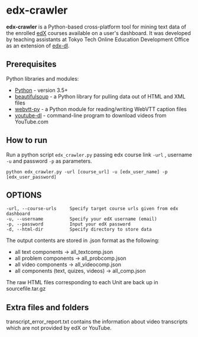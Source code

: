 # edx-crawler

**edx-crawler** is a Python-based cross-platform tool for mining text data of the enrolled [edX](www.edx.org) courses available on a user's dashboard. It was developed by teaching assistants at Tokyo Tech Online Education Development Office as an extension of [edx-dl](https://github.com/coursera-dl/edx-dl).

## Prerequisites
Python libraries and modules:

* [Python](https://www.python.org/downloads/) - version 3.5+
* [beautifulsoup](https://www.crummy.com/software/BeautifulSoup/bs4/doc/#installing-beautiful-soup) - a Python library for pulling data out of HTML and XML files
* [webvtt-py](https://pypi.python.org/pypi/webvtt-py) -  a Python module for reading/writing WebVTT caption files
* [youtube-dl](https://github.com/rg3/youtube-dl) - command-line program to download videos from YouTube.com

## How to run

Run a python script `edx_crawler.py` passing edx course link `-url` , username `-u` and password `-p` as parameters.

	python edx_crawler.py -url [course_url] -u [edx_user_name] -p [edx_user_password]

## OPTIONS

	-url, --course-urls		Specify target course urls given from edx dashboard
	-u, --username			Specify your edX username (email)
	-p, --password			Input your edX password
	-d, --html-dir			Specify directory to store data
	

The output contents are stored in .json format as the following:

* all text components -> all_textcomp.json
* all problem components -> all_probcomp.json
* all video components -> all_videocomp.json
* all components (text, quizes, videos) -> all_comp.json

The raw HTML files corresponding to each Unit are back up in sourcefile.tar.gz   


## Extra files and folders

transcript_error_report.txt contains the information about video transcripts which are not provided by edX or YouTube.
